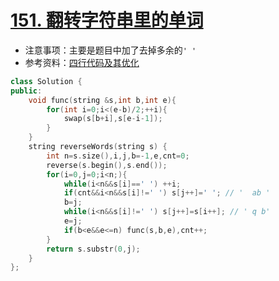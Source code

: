 # [151. 翻转字符串里的单词](https://leetcode-cn.com/problems/reverse-words-in-a-string/)

+ 注意事项：主要是题目中加了去掉多余的`' '`
+ 参考资料：[四行代码及其优化](https://leetcode-cn.com/problems/reverse-words-in-a-string/solution/c-si-xing-dai-ma-ji-qi-you-hua-by-pris_bupt/)

```cpp
class Solution {
public:
    void func(string &s,int b,int e){
        for(int i=0;i<(e-b)/2;++i){
            swap(s[b+i],s[e-i-1]);
        }
    }
    string reverseWords(string s) {
        int n=s.size(),i,j,b=-1,e,cnt=0;
        reverse(s.begin(),s.end());
        for(i=0,j=0;i<n;){
            while(i<n&&s[i]==' ') ++i;
            if(cnt&&i<n&&s[i]!=' ') s[j++]=' '; // '  ab '
            b=j;
            while(i<n&&s[i]!=' ') s[j++]=s[i++]; // ' q b'
            e=j;
            if(b<e&&e<=n) func(s,b,e),cnt++;
        }
        return s.substr(0,j);
    }
};
```